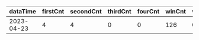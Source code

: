 |dataTime|firstCnt|secondCnt|thirdCnt|fourCnt|winCnt|vrate|wrate|
|-|-|-|-|-|-|-|-|
|2023-04-23|4|4|0|0|126|0%|0%|